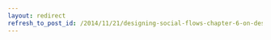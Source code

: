 ```yaml
---
layout: redirect
refresh_to_post_id: /2014/11/21/designing-social-flows-chapter-6-on-designing-incentives
---
```

